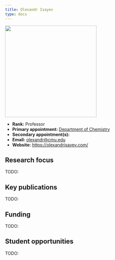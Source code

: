 ```yaml
---
title: Olexandr Isayev
type: docs
---
```


<img src="https://www.cmu.edu/chemistry/images/faculty/isayev_oles_faculty.jpg" width="300px">

-   **Rank:** Professor
-   **Primary appointment:** [Department of Chemistry](https://www.cmu.edu/chemistry)
-   **Secondary appointment(s):**
-   **Email:** <olexandr@cmu.edu>
-   **Website:** <https://olexandrisayev.com/>

## Research focus

TODO:

## Key publications

TODO:

## Funding

TODO:

## Student opportunities

TODO:
